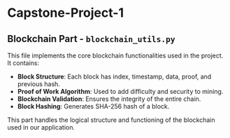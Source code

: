 # Capstone-Project-1
## Blockchain Part - `blockchain_utils.py`

This file implements the core blockchain functionalities used in the project. It contains:

- **Block Structure**: Each block has index, timestamp, data, proof, and previous hash.
- **Proof of Work Algorithm**: Used to add difficulty and security to mining.
- **Blockchain Validation**: Ensures the integrity of the entire chain.
- **Block Hashing**: Generates SHA-256 hash of a block.

This part handles the logical structure and functioning of the blockchain used in our application.
